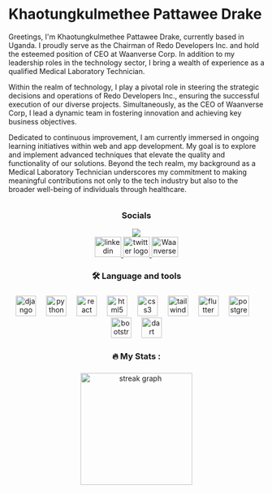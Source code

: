 
<h1 align="left">Khaotungkulmethee Pattawee Drake</h1>

<p align="left">Greetings, I'm Khaotungkulmethee Pattawee Drake, currently based in Uganda. I proudly serve as the Chairman of Redo Developers Inc. and hold the esteemed position of CEO at Waanverse Corp. In addition to my leadership roles in the technology sector, I bring a wealth of experience as a qualified Medical Laboratory Technician.</p>

<p align="left">Within the realm of technology, I play a pivotal role in steering the strategic decisions and operations of Redo Developers Inc., ensuring the successful execution of our diverse projects. Simultaneously, as the CEO of Waanverse Corp, I lead a dynamic team in fostering innovation and achieving key business objectives.</p>

<p align="left">Dedicated to continuous improvement, I am currently immersed in ongoing learning initiatives within web and app development. My goal is to explore and implement advanced techniques that elevate the quality and functionality of our solutions. Beyond the tech realm, my background as a Medical Laboratory Technician underscores my commitment to making meaningful contributions not only to the tech industry but also to the broader well-being of individuals through healthcare.</p>

######

<h3 align="center">Socials</h3>

<div align="center">
  <img src="https://visitor-badge.laobi.icu/badge?page_id=Theetawee.Theetawee&right_color=teal&left_text=views"  />
</div>


<div align="center">
  <a href="https://www.linkedin.com/in/theetawee/" target="_blank">
    <img src="https://raw.githubusercontent.com/maurodesouza/profile-readme-generator/master/src/assets/icons/social/linkedin/default.svg" width="52" height="40" alt="linkedin logo"  />
  </a>
  <a href="https://twitter.com/theetawee" target="_blank">
    <img src="https://raw.githubusercontent.com/maurodesouza/profile-readme-generator/master/src/assets/icons/social/twitter/default.svg" width="52" height="40" alt="twitter logo"  />
  </a>
  <a href="https://www.waanverse.com/theetawee" target="_blank">
    <img src="https://theetawee.github.io/Theetawee/images/waanverse/logo.svg" width="52" height="40" alt="Waanverse logo"  />
  </a>
</div>

###

<h3 align="center">🛠 Language and tools</h3>

###

<div align="center">
  <img src="https://cdn.jsdelivr.net/gh/devicons/devicon/icons/django/django-plain.svg" height="40" alt="django logo"  />
  <img width="12" />
  <img src="https://cdn.jsdelivr.net/gh/devicons/devicon/icons/python/python-original.svg" height="40" alt="python logo"  />
  <img width="12" />
  <img src="https://cdn.jsdelivr.net/gh/devicons/devicon/icons/react/react-original.svg" height="40" alt="react logo"  />
  <img width="12" />
  <img src="https://cdn.jsdelivr.net/gh/devicons/devicon/icons/html5/html5-original.svg" height="40" alt="html5 logo"  />
  <img width="12" />
  <img src="https://cdn.jsdelivr.net/gh/devicons/devicon/icons/css3/css3-original.svg" height="40" alt="css3 logo"  />
  <img width="12" />
  <img src="https://cdn.jsdelivr.net/gh/devicons/devicon/icons/tailwindcss/tailwindcss-original-wordmark.svg" height="40" alt="tailwindcss logo"  />
  <img width="12" />
  <img src="https://cdn.jsdelivr.net/gh/devicons/devicon/icons/flutter/flutter-original.svg" height="40" alt="flutter logo"  />
  <img width="12" />
  <img src="https://cdn.jsdelivr.net/gh/devicons/devicon/icons/postgresql/postgresql-original.svg" height="40" alt="postgresql logo"  />
  <img width="12" />
  <img src="https://cdn.jsdelivr.net/gh/devicons/devicon/icons/bootstrap/bootstrap-original.svg" height="40" alt="bootstrap logo"  />
  <img width="12" />
  <img src="https://cdn.jsdelivr.net/gh/devicons/devicon/icons/dart/dart-original.svg" height="40" alt="dart logo"  />
</div>

###

<h3 align="center">🔥   My Stats :</h3>

###

<div align="center">
  <img src="https://streak-stats.demolab.com?user=Theetawee&locale=en&mode=daily&theme=dark&hide_border=false&border_radius=5&order=3" height="220" alt="streak graph"  />
</div>

###
